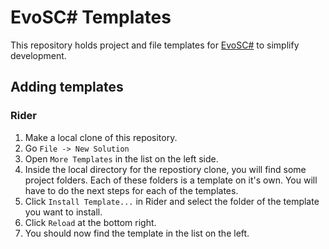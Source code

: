 # EvoSC# Templates
This repository holds project and file templates for [EvoSC#](https://github.com/EvoEsports/EvoSC-sharp) to simplify development.

## Adding templates
### Rider
1. Make a local clone of this repository.
2. Go `File -> New Solution`
3. Open `More Templates` in the list on the left side.
4. Inside the local directory for the repostiory clone, you will find some project folders. Each of these folders is a template on it's own. You will have to do the next steps for each of the templates.
5. Click `Install Template...` in Rider and select the folder of the template you want to install.
6. Click `Reload` at the bottom right.
7. You should now find the template in the list on the left.